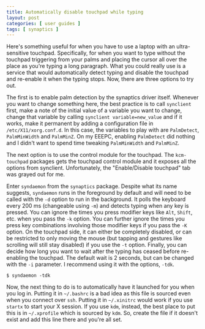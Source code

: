 ```yaml
---
title: Automatically disable touchpad while typing
layout: post
categories: [ user guides ]
tags: [ synaptics ]
---
```


Here's something useful for when you have to use a laptop with an ultra-sensitive touchpad.
Specifically, for when you want to type without the touchpad triggering from your palms and placing the cursor all over the place as you're typing a long paragraph.
What you could really use is a service that would automatically detect typing and disable the touchpad and re-enable it when the typing stops.
Now, there are three options to try out.

The first is to enable palm detection by the synaptics driver itself.
Whenever you want to change something here, the best practice is to call `synclient` first, make a note of the initial value of a variable you want to change, change that variable by calling `synclient variable=new_value` and if it works, make it permanent by adding a configuration file in `/etc/X11/xorg.conf.d`.
In this case, the variables to play with are `PalmDetect`, `PalmMinWidth` and `PalmMinZ`.
On my EEEPC, enabling `PalmDetect` did nothing and I didn't want to spend time tweaking `PalmMinWidth` and `PalmMinZ`.

The next option is to use the control module for the touchpad.
The `kcm-touchpad` packages gets the touchpad control module and it exposes all the options from synclient.
Unfortunately, the "Enable/Disable touchpad" tab was grayed out for me.

Enter `syndaemon` from the `synaptics` package.
Despite what its name suggests, `syndaemon` runs in the foreground by default and will need to be called with the `-d` option to run in the background.
It polls the keyboard every 200 ms (changeable using `-m`) and detects typing when any key is pressed.
You can ignore the times you press modifier keys like `Alt`, `Shift`, etc. when you pass the `-k` option.
You can further ignore the times you press key combinations involving those modifier keys if you pass the `-K` option.
On the touchpad side, it can either be completely disabled, or can be restricted to only moving the mouse (but tapping and gestures like scrolling will still stay disabled) if you use the `-t` option.
Finally, you can decide how long you want to wait after the typing has ceased before re-enabling the touchpad.
The default wait is 2 seconds, but can be changed with the `-i` parameter.
I recommend using it with the options, `-tdk`.

    $ syndaemon -tdk

Now, the next thing to do is to automatically have it launched for you when you log in.
Putting it in `~/.bashrc` is a bad idea as this file is sourced even when you connect over `ssh`.
Putting it in `~/.xinitrc` would work if you use `startx` to start your X session.
If you use `kdm`, instead, the best place to put this is in `~/.xprofile` which is sourced by `kdm`.
So, create the file if it doesn't exist and add this line there and you're all set.

